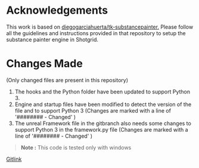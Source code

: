 # Acknowledgements
This work is based on [diegogarciahuerta/tk-substancepainter.](https://github.com/diegogarciahuerta/tk-substancepainter) Please follow all the guidelines and instructions provided in that repository to setup the substance painter engine in Shotgrid.

# Changes Made
(Only changed files are present in this repository)
1. The hooks and the Python folder have been updated to support Python 3.
2. Engine and startup files have been modified to detect the version of the file and to support Python 3 (Changes are marked with a line of '######## - Changed' )
3. The unreal Framework file in the gitbranch also needs some changes to support Python 3 in the framework.py file (Changes are marked with a line of '######## - Changed' )

> **Note :** This code is tested only with windows

[Gitlink](https://github.com/CharanSriKrishna/SG_Substance_Painter)